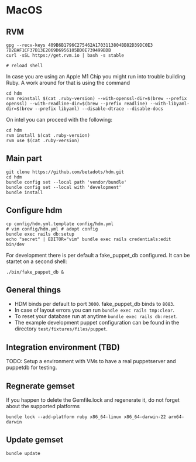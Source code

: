 # MacOS

## **RVM**

    gpg --recv-keys 409B6B1796C275462A1703113804BB82D39DC0E3 7D2BAF1CF37B13E2069D6956105BD0E739499BDB
    curl -sSL https://get.rvm.io | bash -s stable

    # reload shell

In case you are using an Apple M1 Chip you might run into trouble building
Ruby. A work around for that is using the command

    cd hdm
    rvm reinstall $(cat .ruby-version) --with-openssl-dir=$(brew --prefix openssl) --with-readline-dir=$(brew --prefix readline) --with-libyaml-dir=$(brew --prefix libyaml) --disable-dtrace --disable-docs

On intel you can proceed with the following:

    cd hdm
    rvm install $(cat .ruby-version)
    rvm use $(cat .ruby-version)

## **Main part**

    git clone https://github.com/betadots/hdm.git
    cd hdm
    bundle config set --local path 'vendor/bundle'
    bundle config set --local with 'development'
    bundle install

## **Configure hdm**

    cp config/hdm.yml.template config/hdm.yml
    # vim config/hdm.yml # adopt config
    bundle exec rails db:setup
    echo "secret" | EDITOR="vim" bundle exec rails credentials:edit
    bin/dev

For development there is per default a fake_puppet_db configured.
It can be startet on a second shell:

    ./bin/fake_puppet_db &

## **General things**

- HDM binds per default to port `3000`. fake_puppet_db binds to `8083`.
- In case of layout errors you can run `bundle exec rails tmp:clear`.
- To reset your database run at anytime `bundle exec rails db:reset`.
- The example development puppet configuration can be found in the directory
`test/fixtures/files/puppet`.

## Integration environment (TBD)

TODO: Setup a environment with VMs to have a real puppetserver and puppetdb for testing.

## Regnerate gemset

If you happen to delete the Gemfile.lock and regenerate it, do not forget about the supported platforms

    bundle lock --add-platform ruby x86_64-linux x86_64-darwin-22 arm64-darwin

## Update gemset

    bundle update

